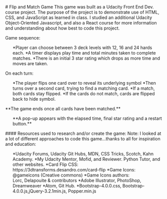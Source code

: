 <!DOCTYPE html><html xmlns="http://www.w3.org/1999/xhtml">	<head>		<meta charset="utf-8" />		<title>Readme_FlipNMatch</title>	</head>	<body id="Readme_FlipNMatch" lang="en-US">		<div id="_idContainer000" class="Basic-Text-Frame">			# Flip and Match Game			This game was built as a Udacity Front End Dev. course project. The purpose of the project is to demonstrate use of HTML, CSS, and JavaScript as learned in class. I studied an additional Udacity Object-Oriented Javascript, and also a React course for more information and understanding about how best to code this project.			<p class="h4">Game sequence:			<ul>				*Player can choose between 3 deck levels with 12, 16 and 24 hards each.				*A timer displays play time and total minutes taken to complete matches.				*There is an initial 3 star rating which drops as more time and moves are taken.			</ul>			<p class="h4">On each turn:			<ul>				*The player flips one card over to reveal its underlying symbol				*Then turns over a second card, trying to find a matching card.				*If a match, both cards stay flipped.				*If the cards do not match, cards are flipped back to hide symbol.			</ul>			**The game ends once all cards have been matched.**			<ul>				**A pop-up appears with the elapsed time, final star rating and a restart button.**			</ul>			#### Resources used to research and/or create the game:			Note: I looked at a lot of different approaches to code this game...thanks to all for inspiration and education:			<ul>				*Udacity Forums, Udacity Git Hubs, MDN, CSS Tricks, Scotch, Kahn Academy.				*My Udacity Mentor, Mofid, and Reviewer. Python Tutor, and other websites.				*Card Flip CSS: https://3dtransforms.desandro.com/card-flip				*Game Icons: @gameicons (Creative commons) 				*Game Icons authors: Lorc,&#160;Delapouite&#160;&amp;&#160;contributors				*Adobe Illustrator, PhotoShop, Dreamweaver				*Atom, Git Hub.				*Bootstrap-4.0.0.css, Bootstrap-4.0.0.js,jQuery-3.2.1min.js,&#160;Popper.min.js			</ul>		</div>	</body></html>